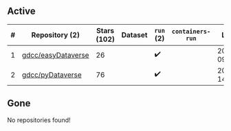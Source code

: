 ## Active
| # | Repository (2) | Stars (102) | Dataset | `run` (2) | `containers-run` | Last Modified |
| --- | --- | --- | --- | --- | --- | --- |
| 1 | [gdcc/easyDataverse](https://github.com/gdcc/easyDataverse) | 26 |  | :heavy_check_mark: |  | 2025-07-25 09:47:18+00:00 |
| 2 | [gdcc/pyDataverse](https://github.com/gdcc/pyDataverse) | 76 |  | :heavy_check_mark: |  | 2025-04-16 14:10:13+00:00 |

## Gone
No repositories found!
